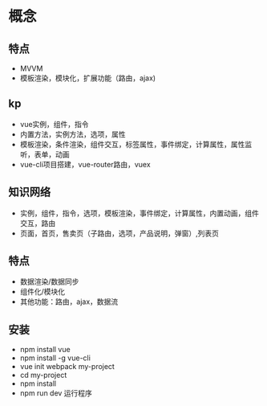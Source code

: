 # 概念
## 特点
+	MVVM
+	模板渲染，模块化，扩展功能（路由，ajax)
## kp
+	vue实例，组件，指令
+	内置方法，实例方法，选项，属性
+	模板渲染，条件渲染，组件交互，标签属性，事件绑定，计算属性，属性监听，表单，动画
+	vue-cli项目搭建，vue-router路由，vuex
## 知识网络
+	实例，组件，指令，选项，模板渲染，事件绑定，计算属性，内置动画，组件交互，路由
+	页面，首页，售卖页（子路由，选项，产品说明，弹窗）,列表页
## 特点
+ 数据渲染/数据同步
+ 组件化/模块化
+ 其他功能：路由，ajax，数据流
## 安装
+	npm install vue
+	npm install -g vue-cli
+	vue init webpack my-project
+	cd my-project
+	npm install
+	npm run dev 运行程序